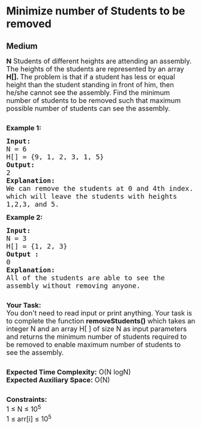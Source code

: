 # Minimize number of Students to be removed
## Medium
<div class="problems_problem_content__Xm_eO"><p><span style="font-size:18px"><strong>N</strong> Students of different heights are attending an assembly. The heights of the students are represented by an array<strong> </strong><strong>H[]. </strong>The problem is that if a student has less or equal height than the student standing in front of him, then he/she cannot see the assembly. Find the minimum number of students to be removed such that maximum possible number of students can see the assembly.</span><br>
&nbsp;</p>

<p><span style="font-size:18px"><strong>Example 1:</strong></span></p>

<pre><span style="font-size:18px"><strong>Input:
</strong>N = 6
H[] = {9, 1, 2, 3, 1, 5}
<strong>Output:
</strong>2
<strong>Explanation:</strong>
We can remove the students at 0 and 4th index.</span>
<span style="font-size:18px">which will leave the students with heights
1,2,3, and 5.</span>
</pre>

<div><span style="font-size:18px"><strong>Example 2:</strong></span></div>

<pre><span style="font-size:18px"><strong>Input:
</strong>N = 3
H[] = {1, 2, 3} 
<strong>Output :</strong>
0</span>
<span style="font-size:18px"><strong>Explanation:</strong>
All of the students are able to see the
assembly without removing anyone.</span>
</pre>

<p><br>
<span style="font-size:18px"><strong>Your Task:&nbsp;&nbsp;</strong><br>
You don't need to read input or print anything. Your task is to complete the function <strong>removeStudents()</strong>&nbsp;which takes an integer N and an array H[ ] of size N as input parameters and returns the minimum number of students required to be removed to enable&nbsp;maximum number of students to see&nbsp;the assembly.</span></p>

<p><br>
<span style="font-size:18px"><strong>Expected Time Complexity:</strong> O(N logN)<br>
<strong>Expected Auxiliary Space:</strong> O(N)</span></p>

<p><br>
<span style="font-size:18px"><strong>Constraints:</strong><br>
1 ≤ N ≤ 10<sup>5</sup><br>
1 ≤ arr[i] ≤ 10<sup>5</sup></span></p>
</div>